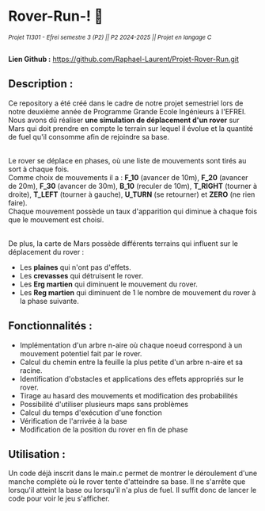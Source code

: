 # Rover-Run-! 🚀
<sub>*Projet TI301 - Efrei semestre 3 (P2) || P2 2024-2025 || Projet en langage C* 
<br><br>

**Lien Github :** https://github.com/Raphael-Laurent/Projet-Rover-Run.git

## Description :
Ce repository a été créé dans le cadre de notre projet semestriel lors de notre deuxième année de Programme Grande Ecole Ingénieurs à l'EFREI. Nous avons dû réaliser **une simulation de déplacement d'un rover** sur Mars qui doit prendre en compte le terrain sur lequel il évolue et la quantité de fuel qu'il consomme afin de rejoindre sa base.  <br><br>

Le rover se déplace en phases, où une liste de mouvements sont tirés au sort à chaque fois.  
Comme choix de mouvements il a : **F_10** (avancer de 10m), **F_20** (avancer de 20m), **F_30** (avancer de 30m), **B_10** (reculer de 10m), **T_RIGHT** (tourner à droite), **T_LEFT** (tourner à gauche), **U_TURN** (se retourner) et **ZERO** (ne rien faire).  
Chaque mouvement possède un taux d'apparition qui diminue à chaque fois que le mouvement est choisi.  <br><br>

De plus, la carte de Mars possède différents terrains qui influent sur le déplacement du rover :
- Les **plaines** qui n'ont pas d'effets.
- Les **crevasses** qui détruisent le rover.
- Les **Erg martien** qui diminuent le mouvement du rover.
- Les **Reg martien** qui diminuent de 1 le nombre de mouvement du rover à la phase suivante.

## Fonctionnalités :
- Implémentation d'un arbre n-aire où chaque noeud correspond à un mouvement potentiel fait par le rover.
- Calcul du chemin entre la feuille la plus petite d'un arbre n-aire et sa racine.
- Identification d'obstacles et applications des effets appropriés sur le rover.
- Tirage au hasard des mouvements et modification des probabilités
- Possibilité d'utiliser plusieurs maps sans problèmes
- Calcul du temps d'exécution d'une fonction
- Vérification de l'arrivée à la base
- Modification de la position du rover en fin de phase

## Utilisation :
Un code déjà inscrit dans le main.c permet de montrer le déroulement d'une manche complète où le rover tente d'atteindre sa base. Il ne s'arrête que lorsqu'il atteint la base ou lorsqu'il n'a plus de fuel.
Il suffit donc de lancer le code pour voir le jeu s'afficher.
